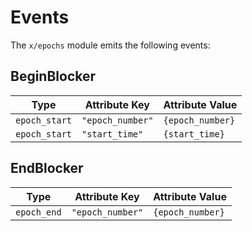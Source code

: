 <!--
order: 3
-->

# Events

The `x/epochs` module emits the following events:

## BeginBlocker

| Type          | Attribute Key     | Attribute Value   |
| ------------- | ----------------- | ----------------- |
| `epoch_start` | `"epoch_number"`  | `{epoch_number}`  |
| `epoch_start` | `"start_time"`    | `{start_time}`    |

## EndBlocker

| Type           | Attribute Key    | Attribute Value   |
| ------------- | ----------------- | ----------------- |
| `epoch_end`   | `"epoch_number"`  | `{epoch_number}`  |
